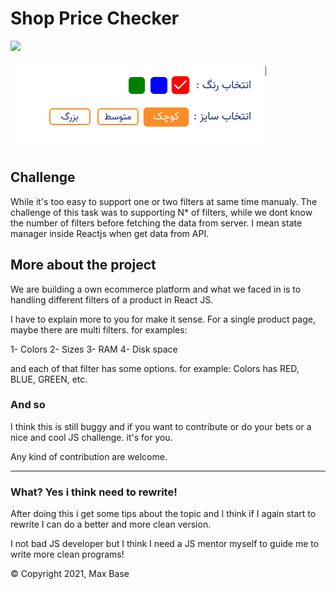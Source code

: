 # Shop Price Checker

![](test.png)

![](preview.png)

## Challenge

While it's too easy to support one or two filters at same time manualy.
The challenge of this task was to supporting N* of filters, while we dont know the number of filters before fetching the data from server. I mean state manager inside Reactjs when get data from API.

## More about the project

We are building a own ecommerce platform and what we faced in is to handling different filters of a product in React JS.

I have to explain more to you for make it sense.
For a single product page, maybe there are multi filters.
for examples:

1- Colors
2- Sizes
3- RAM
4- Disk space

and each of that filter has some options. for example: Colors has RED, BLUE, GREEN, etc.

### And so

I think this is still buggy and if you want to contribute or do your bets or a nice and cool JS challenge. it's for you.

Any kind of contribution are welcome.

---------

### What? Yes i think need to rewrite!

After doing this i get some tips about the topic and I think if I again start to rewrite I can do a better and more clean version.

I not bad JS developer but I think I need a JS mentor myself to guide me to write more clean programs!

© Copyright 2021, Max Base

